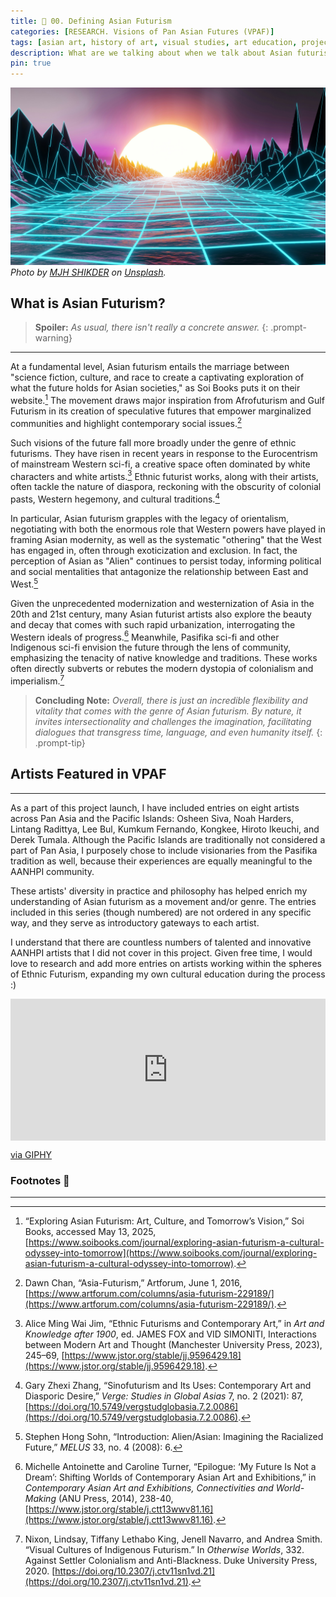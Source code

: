 ```yaml
---
title: 🔎 00. Defining Asian Futurism 
categories: [RESEARCH. Visions of Pan Asian Futures (VPAF)]
tags: [asian art, history of art, visual studies, art education, project overview, futurism]
description: What are we talking about when we talk about Asian futurism?
pin: true
---
```


![image](introtop.jpg)
*Photo by [MJH SHIKDER](https://unsplash.com/@mjh_shikder?utm_content=creditCopyText&utm_medium=referral&utm_source=unsplash) on [Unsplash](https://unsplash.com/photos/a-computer-generated-image-of-a-futuristic-landscape-U62hhCof3xA?utm_content=creditCopyText&utm_medium=referral&utm_source=unsplash").*
      

## What is Asian Futurism?
> **Spoiler:** *As usual, there isn't really a concrete answer.*
{: .prompt-warning}

---

At a fundamental level, Asian futurism entails the marriage between "science fiction, culture, and race to create a captivating exploration of what the future holds for Asian societies," as Soi Books puts it on their website.[^fn-nth-2] The movement draws major inspiration from Afrofuturism and Gulf Futurism in its creation of speculative futures that empower marginalized communities and highlight contemporary social issues.[^footnote] 

Such visions of the future fall more broadly under the genre of ethnic futurisms. They have risen in recent years in response to the Eurocentrism of mainstream Western sci-fi, a creative space often dominated by white characters and white artists.[^fn-nth-3] Ethnic futurist works, along with their artists, often tackle the nature of diaspora, reckoning with the obscurity of colonial pasts, Western hegemony, and cultural traditions.[^fn-nth-5] 

In particular, Asian futurism grapples with the legacy of orientalism, negotiating with both the enormous role that Western powers have played in framing Asian modernity, as well as the systematic "othering" that the West has engaged in, often through exoticization and exclusion. In fact, the perception of Asian as "Alien" continues to persist today, informing political and social mentalities that antagonize the relationship between East and West.[^fn-nth-6]

Given the unprecedented modernization and westernization of Asia in the 20th and 21st century, many Asian futurist artists also explore the beauty and decay that comes with such rapid urbanization, interrogating the Western ideals of progress.[^fn-nth-4] Meanwhile, Pasifika sci-fi and other Indigenous sci-fi envision the future through the lens of community, emphasizing the tenacity of native knowledge and traditions. These works often directly subverts or rebutes the modern dystopia of colonialism and imperialism.[^fn-nth-7]

> **Concluding Note:** *Overall, there is just an incredible flexibility and vitality that comes with the genre of Asian futurism. By nature, it invites intersectionality and challenges the imagination, facilitating dialogues that transgress time, language, and even humanity itself.*
{: .prompt-tip}

## Artists Featured in VPAF
---
As a part of this project launch, I have included entries on eight artists across Pan Asia and the Pacific Islands: Osheen Siva, Noah Harders, Lintang Radittya, Lee Bul, Kumkum Fernando, Kongkee, Hiroto Ikeuchi, and Derek Tumala. Although the Pacific Islands are traditionally not considered a part of Pan Asia, I purposely chose to include visionaries from the Pasifika tradition as well, because their experiences are equally meaningful to the AANHPI community.

These artists' diversity in practice and philosophy has helped enrich my understanding of Asian futurism as a movement and/or  genre. The entries included in this series (though numbered) are not ordered in any specific way, and they serve as introductory gateways to each artist.

I understand that there are countless numbers of talented and innovative AANHPI artists that I did not cover in this project. Given free time, I would love to research and add more entries on artists working within the spheres of Ethnic Futurism, expanding my own cultural education during the process :)

<div style="width:100%;height:0;padding-bottom:45%;position:relative;"><iframe src="https://giphy.com/embed/NKEt9elQ5cR68" width="100%" height="100%" style="position:absolute" frameBorder="0" class="giphy-embed" allowFullScreen></iframe></div><p><a href="https://giphy.com/gifs/art-pixel-city-NKEt9elQ5cR68">via GIPHY</a></p>

### Footnotes 📄
---
[^footnote]: Dawn Chan, “Asia-Futurism,” Artforum, June 1, 2016, [https://www.artforum.com/columns/asia-futurism-229189/](https://www.artforum.com/columns/asia-futurism-229189/).
[^fn-nth-2]: “Exploring Asian Futurism: Art, Culture, and Tomorrow’s Vision,” Soi Books, accessed May 13, 2025, [https://www.soibooks.com/journal/exploring-asian-futurism-a-cultural-odyssey-into-tomorrow](https://www.soibooks.com/journal/exploring-asian-futurism-a-cultural-odyssey-into-tomorrow).
[^fn-nth-3]: Alice Ming Wai Jim, “Ethnic Futurisms and Contemporary Art,” in *Art and Knowledge after 1900*, ed. JAMES FOX and VID SIMONITI, Interactions between Modern Art and Thought (Manchester University Press, 2023), 245–69, [https://www.jstor.org/stable/jj.9596429.18](https://www.jstor.org/stable/jj.9596429.18).
[^fn-nth-4]: Michelle Antoinette and Caroline Turner, “Epilogue: ‘My Future Is Not a Dream’: Shifting Worlds of Contemporary Asian Art and Exhibitions,” in *Contemporary Asian Art and Exhibitions, Connectivities and World-Making* (ANU Press, 2014), 238-40, [https://www.jstor.org/stable/j.ctt13wwv81.16](https://www.jstor.org/stable/j.ctt13wwv81.16).
[^fn-nth-5]: Gary Zhexi Zhang, “Sinofuturism and Its Uses: Contemporary Art and Diasporic Desire,” *Verge: Studies in Global Asias* 7, no. 2 (2021): 87, [https://doi.org/10.5749/vergstudglobasia.7.2.0086](https://doi.org/10.5749/vergstudglobasia.7.2.0086).
[^fn-nth-6]: Stephen Hong Sohn, “Introduction: Alien/Asian: Imagining the Racialized Future,” *MELUS* 33, no. 4 (2008): 6.
[^fn-nth-7]: Nixon, Lindsay, Tiffany Lethabo King, Jenell Navarro, and Andrea Smith. “Visual Cultures of Indigenous Futurism.” In *Otherwise Worlds*, 332. Against Settler Colonialism and Anti-Blackness. Duke University Press, 2020. [https://doi.org/10.2307/j.ctv11sn1vd.21](https://doi.org/10.2307/j.ctv11sn1vd.21).

